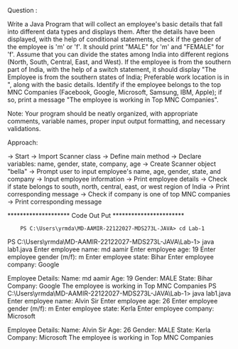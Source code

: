 Question :

Write a Java Program that will collect an employee's basic details that fall into different data types and displays them.
After the details have been displayed, with the help of conditional statements, check if the gender of the employee is 'm' or 'f'. It should print "MALE" for 'm' and "FEMALE" for 'f'.
Assume that you can divide the states among India into different regions (North, South, Central, East, and West). If the employee is from the southern part of India, with the help of a switch statement, it should display "The Employee is from the southern states of India; Preferable work location is in <state>", along with the basic details.
Identify if the employee belongs to the top MNC Companies (Facebook, Google, Microsoft, Samsung, IBM, Apple); if so, print a message "The employee is working in Top MNC Companies".

Note: Your program should be neatly organized, with appropriate comments, variable names, proper input output formatting, and necessary validations.
  
  
Approach:
        
-> Start -> Import Scanner class
-> Define main method
-> Declare variables: name, gender, state, company, age
-> Create Scanner object "bella"
-> Prompt user to input employee's name, age, gender, state, and company
-> Input employee information
-> Print employee details
-> Check if state belongs to south, north, central, east, or west region of India
-> Print corresponding message
-> Check if company is one of top MNC companies
-> Print corresponding message
    
    
 ******************** Code Out Put ***********************
        
        PS C:\Users\yrmda\MD-AAMIR-22122027-MDS273L-JAVA> cd Lab-1
PS C:\Users\yrmda\MD-AAMIR-22122027-MDS273L-JAVA\Lab-1> java lab1.java
Enter employee name: md aamir
Enter employee age: 19
Enter employee gender (m/f): m
Enter employee state: Bihar
Enter employee company: Google

Employee Details:
Name: md aamir
Age: 19
Gender: MALE
State: Bihar
Company: Google
The employee is working in Top MNC Companies
PS C:\Users\yrmda\MD-AAMIR-22122027-MDS273L-JAVA\Lab-1> java lab1.java
Enter employee name: Alvin Sir
Enter employee age: 26
Enter employee gender (m/f): m
Enter employee state: Kerla
Enter employee company: Microsoft

Employee Details:
Name: Alvin Sir
Age: 26
Gender: MALE
State: Kerla
Company: Microsoft
The employee is working in Top MNC Companies
        
        
        
  


  
  
